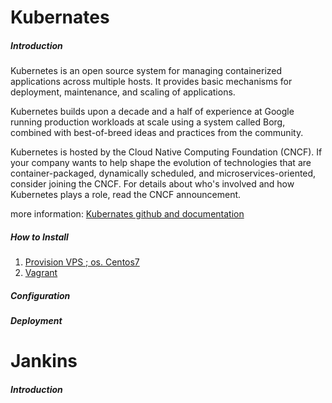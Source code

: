 # Kubernates

##### Introduction
Kubernetes is an open source system for managing containerized applications across multiple hosts. It provides basic mechanisms for deployment, maintenance, and scaling of applications.

Kubernetes builds upon a decade and a half of experience at Google running production workloads at scale using a system called Borg, combined with best-of-breed ideas and practices from the community.

Kubernetes is hosted by the Cloud Native Computing Foundation (CNCF). If your company wants to help shape the evolution of technologies that are container-packaged, dynamically scheduled, and microservices-oriented, consider joining the CNCF. For details about who's involved and how Kubernetes plays a role, read the CNCF announcement.

more information: [Kubernates github and documentation](https://github.com/kubernetes/kubernetes)

##### How to Install
1. [Provision VPS ; os. Centos7](https://github.com/juandisay/automation-server/tree/master/Setup%20Kubernates/ProvisionVPS)
2. [Vagrant](https://github.com/juandisay/automation-server/tree/master/Setup%20Kubernates/vagrant-setup)

##### Configuration 

##### Deployment


# Jankins

##### Introduction

